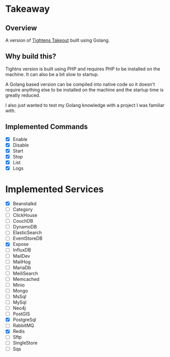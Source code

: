 # Takeaway

## Overview
A version of [Tightens Takeout](https://github.com/tightn/takeout) built using Golang.

## Why build this?
Tightns version is built using PHP and requires PHP to be installed on the machine. It can also be a bit slow to startup.

A Golang based version can be compiled into native code so it doesn't require anything else to be installed on the machine and the startup time is greatly reduced.

I also just wanted to test my Golang knowledge with a project I was familiar with.

## Implemented Commands

- [x] Enable
- [x] Disable
- [x] Start
- [x] Stop
- [x] List
- [x] Logs

# Implemented Services

- [x] Beanstalkd
- [ ] Category
- [ ] ClickHouse
- [ ] CouchDB
- [ ] DynamoDB
- [ ] ElasticSearch
- [ ] EventStoreDB
- [x] Expose
- [ ] InfluxDB
- [ ] MailDev
- [ ] MailHog
- [ ] MariaDb
- [ ] MeiliSearch
- [ ] Memcached
- [ ] Minio
- [ ] Mongo
- [ ] MsSql
- [ ] MySql
- [ ] Neo4j
- [ ] PostGIS
- [x] PostgreSql
- [ ] RabbitMQ
- [x] Redis
- [ ] Sftp
- [ ] SingleStore
- [ ] Sqs